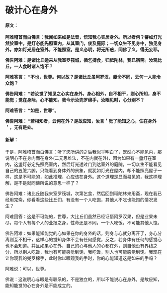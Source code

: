 # 破计心在身外

#### 原文：

**阿难稽首而白佛言：我闻如来如是法音，悟知我心实居身外。所以者何？譬如灯光然於室中，是灯必能先照室内，从其室门，俊及庭际；一切众生不见身中，独见身外，亦如灯光居在室外，不能照室。是义必明，将无所惑，同佛了义，得无妄耶。**

**佛告阿难：是诸比丘适来从我室罗筏城，循乞搏食，归祗陀林，我已宿斋。汝观比丘，一人食时诸人饱不？**

**阿难答言： “不也，世尊。何以故？是诸比丘虽阿罗汉，躯命不同，云何一人能令众饱？**

**佛告阿难： “若汝觉了知见之心实在身外，身心相外，自不相干，则心所知，身不能觉；觉在身际，心不能知。我今示汝兜罗绵手，汝眼见时，心分别不？**

**阿难答言： “如是，世尊”。**

**佛告阿难： “若相知者，云何在外？是故应知，汝言＇觉了能知之心，住在身外＇，无有是处。**

#### 新解：

于是，阿难稽首而白佛言：听了您所讲的之后我似乎明白了，既然心不能见内，那说明心不在身内而在身外(二元思维法，不在内就在外)，因为如果有一盏灯在室内，这盏灯必定先照亮室内，然后灯光透过门到达室外的庭院，一切众生不能看见自己的五脏六腑，只能看到身体外的景象，就犹如灯光在屋内，却不能照亮屋子一样，这是不可能的，如此推理，心应该在身外。这个道理是显而易见的，我这样理解，是不是就同佛所说的意思一样了？

佛告阿难：诸比丘随我来室罗筏城，次第乞食，然后回到祗陀林来用斋，现在我已经用完斋，你看看这些比丘们，有没有一个人吃饱，其他人不吃也能饱的情况发生？

阿难回答：这是不可能的，世尊，大比丘们虽然已经证悟阿罗汉果，但是业果未尽，每个人有每个人的业报之身，性命还是不同，一个人吃饭，不可能其他人饱。

佛告阿难：如果能知能觉的心如果在你的身外的话，则身与心就分离开了，身心分离则互不相干，这样心的觉知身体不会有任何感觉，反之，若身体有任何的感觉心也不会知道。并且如果心在外，自己的心与他人的心都在外，则自他没有界线之分，所以别人吃饭，我也有可能感觉到饱，我吃饭，别人也可能感觉到饱。我现在让你观我的兜罗棉手，此时你以眼观我的手时，你的心能知道这是如来的手吗？

阿难说：可以，世尊。

佛说：这说明心与眼是有联系的，不是独立的，所以不能说心在身外，是故应知，能知能觉的心在身外是不能成立的。
